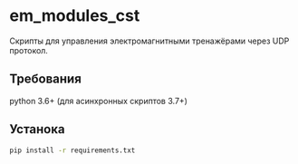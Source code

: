 # em_modules_cst

Скрипты для управления электромагнитными тренажёрами через UDP протокол.

## Требования
python 3.6+ (для асинхронных скриптов 3.7+)

## Устанока
```bash 
pip install -r requirements.txt
```

